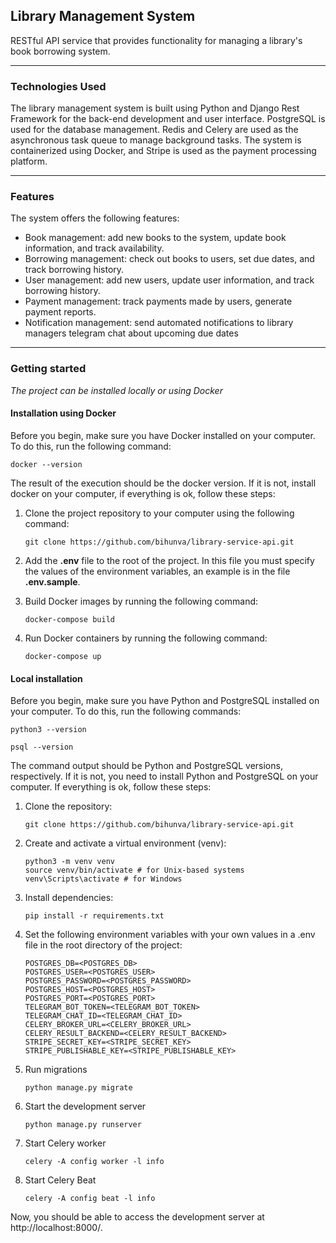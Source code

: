 ## Library Management System

<p>RESTful API service that provides functionality for managing a library's book borrowing system.</p>

___

### Technologies Used

<p>The library management system is built using Python and Django Rest Framework for the back-end development and user interface. PostgreSQL is used for the database management. Redis and Celery are used as the asynchronous task queue to manage background tasks. The system is containerized using Docker, and Stripe is used as the payment processing platform.</p>

___

### Features

The system offers the following features:
<ul>
<li>Book management: add new books to the system, update book information, and track availability.</li>
<li>Borrowing management: check out books to users, set due dates, and track borrowing history.</li>
<li>User management: add new users, update user information, and track borrowing history.</li>
<li>Payment management: track payments made by users, generate payment reports.</li>
<li>Notification management: send automated notifications to library managers telegram chat about upcoming due dates</li>
</ul>

___

### Getting started

<p><i>The project can be installed locally or using Docker</i></p>

#### Installation using Docker

<p>Before you begin, make sure you have Docker installed on your computer. To do this, run the following command:</p>

```shell
docker --version
```

<p>The result of the execution should be the docker version. If it is not, install docker on your computer, if everything is ok, follow these steps:</p>

1. Clone the project repository to your computer using the following command:
    ```shell
    git clone https://github.com/bihunva/library-service-api.git
    ```

2. Add the <strong>.env</strong> file to the root of the project. In this file you must specify the values of the
   environment variables, an example is in the file <strong>.env.sample</strong>.


3. Build Docker images by running the following command:
   ```shell
   docker-compose build
   ```

4. Run Docker containers by running the following command:
   ```shell
   docker-compose up
   ```

#### Local installation

<p>Before you begin, make sure you have Python and PostgreSQL installed on your computer. To do this, run the following commands:</p>

```shell
python3 --version
```

```shell
psql --version 
```

<p>The command output should be Python and PostgreSQL versions, respectively. If it is not, you need to install Python and PostgreSQL on your computer. If everything is ok, follow these steps:</p>

1. Clone the repository:
    ```shell
    git clone https://github.com/bihunva/library-service-api.git
    ```

2. Create and activate a virtual environment (venv):
    ```shell
    python3 -m venv venv
    source venv/bin/activate # for Unix-based systems
    venv\Scripts\activate # for Windows
    ```

3. Install dependencies:
    ```shell
    pip install -r requirements.txt
    ```

4. Set the following environment variables with your own values in a .env file in the root directory of the project:

   ```
   POSTGRES_DB=<POSTGRES_DB>
   POSTGRES_USER=<POSTGRES_USER>
   POSTGRES_PASSWORD=<POSTGRES_PASSWORD>
   POSTGRES_HOST=<POSTGRES_HOST>
   POSTGRES_PORT=<POSTGRES_PORT>
   TELEGRAM_BOT_TOKEN=<TELEGRAM_BOT_TOKEN>
   TELEGRAM_CHAT_ID=<TELEGRAM_CHAT_ID>
   CELERY_BROKER_URL=<CELERY_BROKER_URL>
   CELERY_RESULT_BACKEND=<CELERY_RESULT_BACKEND>
   STRIPE_SECRET_KEY=<STRIPE_SECRET_KEY>
   STRIPE_PUBLISHABLE_KEY=<STRIPE_PUBLISHABLE_KEY>
   ```

5. Run migrations
    ```shell
   python manage.py migrate
    ```

6. Start the development server
    ```shell
    python manage.py runserver
    ```

7. Start Celery worker
    ```shell
    celery -A config worker -l info
    ```

8. Start Celery Beat
    ```shell
    celery -A config beat -l info
    ```

Now, you should be able to access the development server at http://localhost:8000/.

